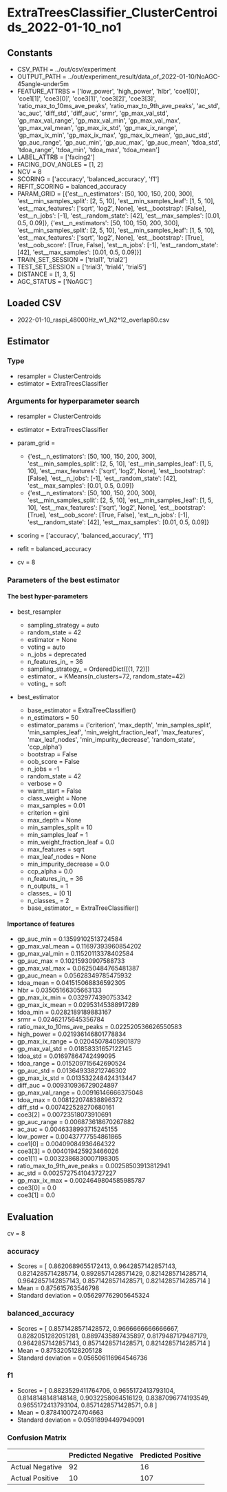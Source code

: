 # ExtraTreesClassifier_ClusterCentroids_2022-01-10_no1
## Constants
- CSV_PATH = ../out/csv/experiment
- OUTPUT_PATH = ../out/experiment_result/data_of_2022-01-10/NoAGC-45angle-under5m
- FEATURE_ATTRBS = ['low_power', 'high_power', 'hlbr', 'coe1[0]', 'coe1[1]', 'coe3[0]', 'coe3[1]', 'coe3[2]', 'coe3[3]', 'ratio_max_to_10ms_ave_peaks', 'ratio_max_to_9th_ave_peaks', 'ac_std', 'ac_auc', 'diff_std', 'diff_auc', 'srmr', 'gp_max_val_std', 'gp_max_val_range', 'gp_max_val_min', 'gp_max_val_max', 'gp_max_val_mean', 'gp_max_ix_std', 'gp_max_ix_range', 'gp_max_ix_min', 'gp_max_ix_max', 'gp_max_ix_mean', 'gp_auc_std', 'gp_auc_range', 'gp_auc_min', 'gp_auc_max', 'gp_auc_mean', 'tdoa_std', 'tdoa_range', 'tdoa_min', 'tdoa_max', 'tdoa_mean']
- LABEL_ATTRB = ['facing2']
- FACING_DOV_ANGLES = [1, 2]
- NCV = 8
- SCORING = ['accuracy', 'balanced_accuracy', 'f1']
- REFIT_SCORING = balanced_accuracy
- PARAM_GRID = [{'est__n_estimators': [50, 100, 150, 200, 300], 'est__min_samples_split': [2, 5, 10], 'est__min_samples_leaf': [1, 5, 10], 'est__max_features': ['sqrt', 'log2', None], 'est__bootstrap': [False], 'est__n_jobs': [-1], 'est__random_state': [42], 'est__max_samples': [0.01, 0.5, 0.09]}, {'est__n_estimators': [50, 100, 150, 200, 300], 'est__min_samples_split': [2, 5, 10], 'est__min_samples_leaf': [1, 5, 10], 'est__max_features': ['sqrt', 'log2', None], 'est__bootstrap': [True], 'est__oob_score': [True, False], 'est__n_jobs': [-1], 'est__random_state': [42], 'est__max_samples': [0.01, 0.5, 0.09]}]
- TRAIN_SET_SESSION = ['trial1', 'trial2']
- TEST_SET_SESSION = ['trial3', 'trial4', 'trial5']
- DISTANCE = [1, 3, 5]
- AGC_STATUS = ['NoAGC']

## Loaded CSV
- 2022-01-10_raspi_48000Hz_w1_N2^12_overlap80.csv

## Estimator
### Type
- resampler = ClusterCentroids
- estimator = ExtraTreesClassifier

### Arguments for hyperparameter search
- resampler = ClusterCentroids
- estimator = ExtraTreesClassifier
- param_grid = 
	- {'est__n_estimators': [50, 100, 150, 200, 300], 'est__min_samples_split': [2, 5, 10], 'est__min_samples_leaf': [1, 5, 10], 'est__max_features': ['sqrt', 'log2', None], 'est__bootstrap': [False], 'est__n_jobs': [-1], 'est__random_state': [42], 'est__max_samples': [0.01, 0.5, 0.09]}
	- {'est__n_estimators': [50, 100, 150, 200, 300], 'est__min_samples_split': [2, 5, 10], 'est__min_samples_leaf': [1, 5, 10], 'est__max_features': ['sqrt', 'log2', None], 'est__bootstrap': [True], 'est__oob_score': [True, False], 'est__n_jobs': [-1], 'est__random_state': [42], 'est__max_samples': [0.01, 0.5, 0.09]}

- scoring = ['accuracy', 'balanced_accuracy', 'f1']
- refit = balanced_accuracy
- cv = 8

### Parameters of the best estimator
#### The best hyper-parameters
- best_resampler
	- sampling_strategy = auto
	- random_state = 42
	- estimator = None
	- voting = auto
	- n_jobs = deprecated
	- n_features_in_ = 36
	- sampling_strategy_ = OrderedDict([(1, 72)])
	- estimator_ = KMeans(n_clusters=72, random_state=42)
	- voting_ = soft

- best_estimator
	- base_estimator = ExtraTreeClassifier()
	- n_estimators = 50
	- estimator_params = ('criterion', 'max_depth', 'min_samples_split', 'min_samples_leaf', 'min_weight_fraction_leaf', 'max_features', 'max_leaf_nodes', 'min_impurity_decrease', 'random_state', 'ccp_alpha')
	- bootstrap = False
	- oob_score = False
	- n_jobs = -1
	- random_state = 42
	- verbose = 0
	- warm_start = False
	- class_weight = None
	- max_samples = 0.01
	- criterion = gini
	- max_depth = None
	- min_samples_split = 10
	- min_samples_leaf = 1
	- min_weight_fraction_leaf = 0.0
	- max_features = sqrt
	- max_leaf_nodes = None
	- min_impurity_decrease = 0.0
	- ccp_alpha = 0.0
	- n_features_in_ = 36
	- n_outputs_ = 1
	- classes_ = [0 1]
	- n_classes_ = 2
	- base_estimator_ = ExtraTreeClassifier()

#### Importance of features
- gp_auc_min = 0.13599102513724584
- gp_max_val_mean = 0.11697393960854202
- gp_max_val_min = 0.11520113378402584
- gp_auc_max = 0.10215930907588733
- gp_max_val_max = 0.06250484765481387
- gp_auc_mean = 0.05628349785475932
- tdoa_mean = 0.041515068836592305
- hlbr = 0.03505166305663133
- gp_max_ix_min = 0.0329774390753342
- gp_max_ix_mean = 0.02953145388917289
- tdoa_min = 0.0282189189883167
- srmr = 0.02462175645356784
- ratio_max_to_10ms_ave_peaks = 0.022520536626550583
- high_power = 0.021936146801778834
- gp_max_ix_range = 0.02045078405901879
- gp_max_val_std = 0.01858331657122145
- tdoa_std = 0.01697864742499095
- tdoa_range = 0.015209715642690524
- gp_auc_std = 0.013649338212746302
- gp_max_ix_std = 0.013532248424313447
- diff_auc = 0.009310936729024897
- gp_max_val_range = 0.00916146666375048
- tdoa_max = 0.008122074838896372
- diff_std = 0.007422528270680161
- coe3[2] = 0.00723518073910691
- gp_auc_range = 0.006873618670267882
- ac_auc = 0.0046338993715245155
- low_power = 0.00437777554861865
- coe1[0] = 0.00409084936464322
- coe3[3] = 0.004019425923466026
- coe1[1] = 0.0032386830007198305
- ratio_max_to_9th_ave_peaks = 0.00258503913812941
- ac_std = 0.0025727541043727227
- gp_max_ix_max = 0.0024649804585985787
- coe3[0] = 0.0
- coe3[1] = 0.0

## Evaluation
cv = 8
### accuracy
- Scores = [ 0.8620689655172413, 0.9642857142857143, 0.8214285714285714, 0.8928571428571429, 0.8214285714285714, 0.9642857142857143, 0.8571428571428571, 0.8214285714285714 ]
- Mean = 0.875615763546798
- Standard deviation = 0.056297762905645324

### balanced_accuracy
- Scores = [ 0.8571428571428572, 0.9666666666666667, 0.8282051282051281, 0.8897435897435897, 0.8179487179487179, 0.9642857142857143, 0.8571428571428571, 0.8214285714285714 ]
- Mean = 0.8753205128205128
- Standard deviation = 0.056506116964546736

### f1
- Scores = [ 0.8823529411764706, 0.9655172413793104, 0.8148148148148148, 0.9032258064516129, 0.8387096774193549, 0.9655172413793104, 0.8571428571428571, 0.8 ]
- Mean = 0.8784100724704663
- Standard deviation = 0.05918994497949091

### Confusion Matrix
|  | Predicted Negative | Predicted Positive |
| --- | --- | --- |
| Actual Negative | 92 | 16 |
| Actual Positive | 10 | 107 |

      